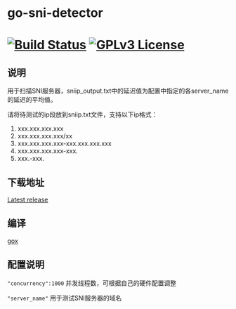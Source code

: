 # go-sni-detector

[![Build Status](https://travis-ci.org/johnsonz/go-sni-detector.svg?branch=master)](https://travis-ci.org/johnsonz/go-sni-detector) [![GPLv3 License](https://img.shields.io/badge/license-GPLv3-blue.svg)](https://github.com/johnsonz/go-sni-detector/blob/master/LICENSE)
============

## 说明
用于扫描SNI服务器，sniip_output.txt中的延迟值为配置中指定的各server_name的延迟的平均值。

请将待测试的ip段放到sniip.txt文件，支持以下ip格式：

1. xxx.xxx.xxx.xxx
2. xxx.xxx.xxx.xxx/xx
3. xxx.xxx.xxx.xxx-xxx.xxx.xxx.xxx
4. xxx.xxx.xxx.xxx-xxx.
5. xxx.-xxx.

## 下载地址
[Latest release](https://github.com/johnsonz/go-sni-detector/releases)

## 编译
[gox](https://github.com/mitchellh/gox)

## 配置说明
`"concurrency":1000` 并发线程数，可根据自己的硬件配置调整

`"server_name"` 用于测试SNI服务器的域名
